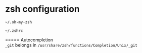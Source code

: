 # zsh configuration

`~/.oh-my-zsh`

`~/.zshrc`

=====
Autocompletion  
`_git` belongs in `/usr/share/zsh/functions/Completion/Unix/_git`
